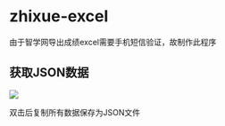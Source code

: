 # zhixue-excel

由于智学网导出成绩excel需要手机短信验证，故制作此程序

## 获取JSON数据

![](https://cdn.jsdelivr.net/gh/DullJZ/MyPicture/get_json.png)

双击后复制所有数据保存为JSON文件